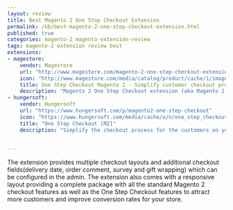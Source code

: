 ```yaml
---
layout: review
title: Best Magento 2 One Step Checkout Extension
permalink: /kb/best-magento-2-one-step-checkout-extension.html
published: true
categories: magento-2 magento-extension-review
tags: magento-2 extension review best
extensions:
- magestore:
	vendor: Magestore
	url: "http://www.magestore.com/magento-2-one-step-checkout-extension.html"
	icon: "http://www.magestore.com/media/catalog/product/cache/1/image/300x/9df78eab33525d08d6e5fb8d27136e95/o/s/osc2.jpg"
	title: One Step Checkout Magento 2 - Simplify customer checkout process
	description: "Magento 2 One Step Checkout extension (aka Magento 2 One Page Checkout) simplifies customers checkout process with all checkout steps appeared on a single page. Thus, customers can fill in information and modify any step without back and forth."
- hungersoft:
	vendor: Hungersoft
	url: "https://www.hungersoft.com/p/magento2-one-step-checkout"
	icon: "https://www.hungersoft.com/media/cache/o/n/one_step_checkout_600x600.png"
	title: "One Step Checkout [M2]"
	description: "Simplify the checkout process for the customers on your Magento 2 store with the One Step Checkout extension. This extension allows you to convert the standard checkout in your Magento 2 store with multiple steps into a single step checkout."
		

---
```



The extension provides multiple checkout layouts and additional checkout fields(delivery date, order comment, survey and gift wrapping) which can be configured in the admin. The extension also comes with a responsive layout providing a complete package with all the standard Magento 2 checkout features as well as the One Step Checkout features to attract more customers and improve conversion rates for your store.

